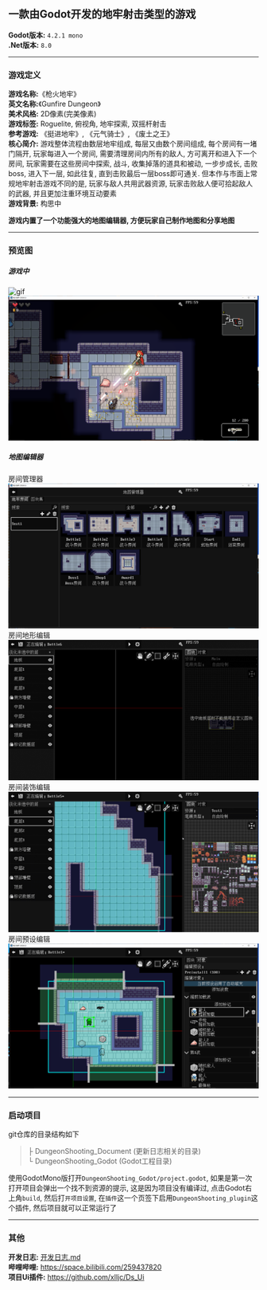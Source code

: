
## 一款由Godot开发的地牢射击类型的游戏

**Godot版本:** `4.2.1 mono`  
**.Net版本:** `8.0`

--- 
### 游戏定义

**游戏名称:**《枪火地牢》  
**英文名称:**《Gunfire Dungeon》  
**美术风格:** 2D像素(完美像素)  
**游戏标签:** Roguelite, 俯视角, 地牢探索, 双摇杆射击  
**参考游戏:** 《挺进地牢》, 《元气骑士》, 《废土之王》  
**核心简介:** 游戏整体流程由数层地牢组成, 每层又由数个房间组成, 每个房间有一堵门隔开, 玩家每进入一个房间, 需要清理房间内所有的敌人, 方可离开和进入下一个房间,
玩家需要在这些房间中探索, 战斗, 收集掉落的道具和被动, 一步步成长, 击败boss, 进入下一层, 如此往复, 直到击败最后一层boss即可通关.
但本作与市面上常规地牢射击游戏不同的是, 玩家与敌人共用武器资源, 玩家击败敌人便可拾起敌人的武器, 并且更加注重环境互动要素  
**游戏背景:** 构思中

**游戏内置了一个功能强大的地图编辑器, 方便玩家自己制作地图和分享地图**

---
### 预览图
##### 游戏中  
![gif](DungeonShooting_Document/文档资源/preview_gif.gif)  
![png](DungeonShooting_Document/文档资源/preview1.png)  
##### 地图编辑器  
房间管理器  
![png](DungeonShooting_Document/文档资源/preview2.png)  
房间地形编辑  
![png](DungeonShooting_Document/文档资源/preview3_gif.gif)  
房间装饰编辑  
![png](DungeonShooting_Document/文档资源/preview2_gif.gif)  
房间预设编辑
![png](DungeonShooting_Document/文档资源/preview3.png)

---
### 启动项目

git仓库的目录结构如下
> ├ DungeonShooting_Document (更新日志相关的目录)  
> └ DungeonShooting_Godot (Godot工程目录)

使用GodotMono版打开`DungeonShooting_Godot/project.godot`, 如果是第一次打开项目会弹出一个找不到资源的提示, 这是因为项目没有编译过, 点击Godot右上角`build`, 然后打`开项目设置`, 在`插件`这一个页签下启用`DungeonShooting_plugin`这个插件, 然后项目就可以正常运行了

--- 
### 其他

**开发日志:** [开发日志.md](DungeonShooting_Document/开发日志.md)  
**哔哩哔哩:** https://space.bilibili.com/259437820  
**项目Ui插件:** https://github.com/xlljc/Ds_Ui